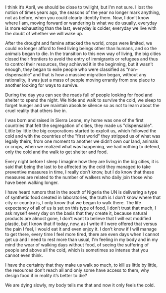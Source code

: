 I think it’s April, we should be close to twilight, but I'm not sure. I lost the notion of times years ago, the seasons of the year no longer mark anything, not as before, when you could clearly identify them. Now, I don’t know where I am, moving forward or wandering is what we do usually, everyday is more exhausting than the last, everyday is colder, everyday we live with the doubt of whether we will wake up.

After the drought and famine attacked the world, crops were limited, we could no longer afford to feed living beings other than humans, and so the animals began to die. In the transition to this new way of living, the big cities closed their frontiers to avoid the entry of immigrants or refugees and thus to control their resources, they achieved it in the beginning, but it wasn’t enough, they began to exile people who were classified as “non-dispensable” and that is how a massive migration began, without any rationality, it was just a mass of people moving errantly from one place to another looking for ways to survive.

During the day you can see the roads full of people looking for food and shelter to spend the night. We hide and walk to survive the cold, we sleep to forget hunger and we maintain absolute silence so as not to learn about the cruel reality that others live in.

I was born and raised in Sierra Leone, my home was one of the first countries that felt the segregation of cities, they made us "dispensable". Little by little the big corporations started to exploit us, which followed the cold and with the countries of the "first world" they stripped us of what was legally theirs, from one moment to another we didn’t own our land, animals or crops, when we realized what was happening, we had nothing to defend, only the cold and the walk to get shelter and food.

Every night before I sleep I imagine how they are living in the big cities, it is said that being the last to be affected by the cold they managed to take preventive measures in time, I really don’t know, but I do know that these measures are related to the number of walkers who daily join those who have been walking longer.

I have heard rumors that in the south of Nigeria the UN is delivering a type of synthetic food created in laboratories, the truth is I don’t know where that city or country is, I only know that we began to walk there. The life expectancy of all of us is set on this type of food, I don’t trust that much, I ask myself every day on the basis that they create it, because natural products are almost gone, I don’t want to believe that I will eat modified plastic, but I know that if today, now, as I write if I were offered that versus the pain I feel, I would eat it and even enjoy it. I don’t know if I will manage to get there, every time I feel more tired, there are even days when I cannot get up and I need to rest more than usual, I'm feeling in my body and in my mind the wear of walking days without food, of seeing the suffering of people and above all the cold, which is sometimes so intense that you cannot even think.

I have the certainty that they make us walk so much, to kill us little by little, the resources don’t reach all and only some have access to them, why design food if in reality it’s better to die?

We are dying slowly, my body tells me that and now it only feels the cold.

